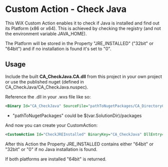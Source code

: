 ﻿# Custom Action - Check Java

This WiX Custom Action enables it to check if Java is installed and find out its Platform (x86 or x64). This is achieved by checking the registry (and not the environment variable JAVA_HOME). <br />

The Platform will be stored in the Property "JRE_INSTALLED" ("32bit" or "64bit") and if no installation is found it's set to "0".

## Usage

Include the built **CA_CheckJava.CA.dll** from this project in your own project or use the published nuget (defined in CA_CheckJava/CA_CheckJava.nuspec). 

Reference the .dll in your .wxs file like so:

```xml
<Binary Id="CA_CheckJava" SourceFile="pathToNugetPackages/CA_DirectoryChooser.X.X.X/lib/net45/CA_CheckJava.CA.dll" />
```

* "pathToNugetPackages" could be $(var.SolutionDir)/packages

And now you can create your CustomAction: 

```xml
<CustomAction Id="CheckJREInstalled" BinaryKey="CA_CheckJava" DllEntry="CheckJREInstalled" Execute="immediate" />
```

After this Action the Property JRE_INSTALLED contains either "64bit" or "32bit" or "0" if no Java installation is found. <br />

If both platforms are installed "64bit" is returned.

